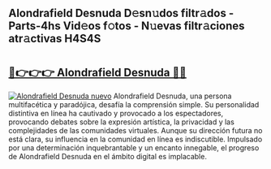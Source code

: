 ## Alondrafield Desnuda D𝚎sn𝚞dos filtr𝚊dos - Parts-4hs Vid𝚎os f𝚘tos - N𝚞evas filtr𝚊ciones atr𝚊ctivas H4S4S

# <h2><a href="http://mb7tgn.tromn.icu/?c=Alondrafield+Desnuda">🔗👉👉👉 Alondrafield Desnuda 🔗🔗</a></h2>

[![Alondrafield Desnuda nuevo](https://i.imgur.com/pEAQMta.gif)](http://mb7tgn.tromn.icu/?c=Alondrafield+Desnuda)
Alondrafield Desnuda, una persona multifacética y paradójica, desafía la comprensión simple. Su personalidad distintiva en línea ha cautivado y provocado a los espectadores, provocando debates sobre la expresión artística, la privacidad y las complejidades de las comunidades virtuales. Aunque su dirección futura no está clara, su influencia en la comunidad en línea es indiscutible. Impulsado por una determinación inquebrantable y un encanto innegable, el progreso de Alondrafield Desnuda en el ámbito digital es implacable.
